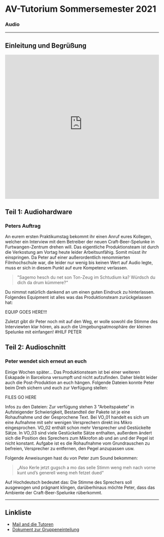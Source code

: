 # AV-Tutorium Sommersemester 2021
### Audio
---

## Einleitung und Begrüßung
<iframe width="100%" height="470px" src="https://www.youtube-nocookie.com/embed/Ahox8ML_m6U" frameborder="0" allow="accelerometer; autoplay; clipboard-write; encrypted-media; gyroscope; picture-in-picture" allowfullscreen></iframe>

## Teil 1: Audiohardware
### Peters Auftrag
An eurem ersten Praktikumstag bekommt ihr einen Anruf eures Kollegen, welcher ein Interview mit dem Betreiber der neuen Craft-Beer-Spelunke in Furtwangen-Zentrum drehen will. Das eigentliche Produktionsteam ist durch die Verkostung am Vortag heute leider Arbeitsunfähig. Somit müsst ihr einspringen. Da Peter auf einer außerordentlich renommierten Filmhochschule war, die leider nur wenig bis keinen Wert auf Audio legte, muss er sich in diesem Punkt auf eure Kompetenz verlassen.
> "Sagemo hesch du net son Ton-Zeug im Schtudium ka? Würdsch du dich da drum kümmere?“

Du nimmst natürlich dankend an um einen guten Eindruck zu hinterlassen.
Folgendes Equipment ist alles was das Produktionsteam zurückgelassen hat:

EQUIP GOES HERE!!!

Zuletzt gibt dir Peter noch mit auf den Weg, er wolle sowohl die Stimme des Interviewten klar hören, als auch die Umgebungsatmosphäre der kleinen Spelunke mit einfangen!
#HILF PETER


## Teil 2: Audioschnitt
### Peter wendet sich erneut an euch
Einige Wochen später… Das Produktionsteam ist bei einer weiteren Eskapade in Barcelona versumpft und nicht aufzufinden. Daher bleibt leider auch die Post-Produktion an euch hängen. Folgende Dateien konnte Peter beim Dreh sichern und euch zur Verfügung stellen:

FILES GO HERE

Infos zu den Dateien:
Zur verfügung stehen 3 "Arbeitspakete" in Aufsteigender Schwierigkeit, Bestandteil der Pakete ist je eine Rohaufnahme und der Gesprochene Text. Bei VO_01 handelt es sich um eine Aufnahme mit sehr wenigen Versprechern direkt ins Mikro eingesprochen. VO_02 enthält schon mehr Versprecher und Gestückelte Sätze. In VO_03 sind viele Gestückelte Sätze enthalten, außerdem ändert sich die Position des Sprechers zum Mikrofon ab und an und der Pegel ist nicht konstant.
Aufgabe ist es die Rohaufnahme vom Grundrauschen zu befreien, Versprecher zu entfernen, den Pegel anzupassen usw.


Folgende Anweisungen hast du von Peter zum Sound bekommen:
> „Also Kerle jetzt gugsch a mo das selle Stimm weng meh nach vorne kunt und’s generell weng meh fetzet dued“

Auf Hochdeutsch bedeutet das: Die Stimme des Sprechers soll ausgewogen und prägnant klingen, darüberhinaus möchte Peter, dass das Ambiente der Craft-Beer-Spelunke rüberkommt. 

---

## Linkliste
* [Mail and die Tutoren](mailto:av-praktikum@hs-furtwangen.de)
* [Dokument zur Gruppeneinteilung](https://bit.ly/av-praktikum-anmelden)